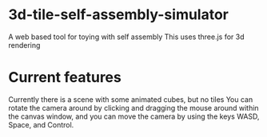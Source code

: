# 3d-tile-self-assembly-simulator
A web based tool for toying with self assembly
This uses three.js for 3d rendering
# Current features
Currently there is a scene with some animated cubes, but no tiles
You can rotate the camera around by clicking and dragging the mouse around within the canvas window, and you can move the camera by using the keys WASD, Space, and Control. 
